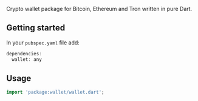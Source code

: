Crypto wallet package for Bitcoin, Ethereum and Tron written in pure Dart.

## Getting started

In your `pubspec.yaml` file add:

```dart
dependencies:
  wallet: any
```

## Usage

```dart
import 'package:wallet/wallet.dart';
```
